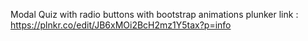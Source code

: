 Modal Quiz with radio buttons with bootstrap animations
plunker link : https://plnkr.co/edit/JB6xMOi2BcH2mz1Y5tax?p=info

